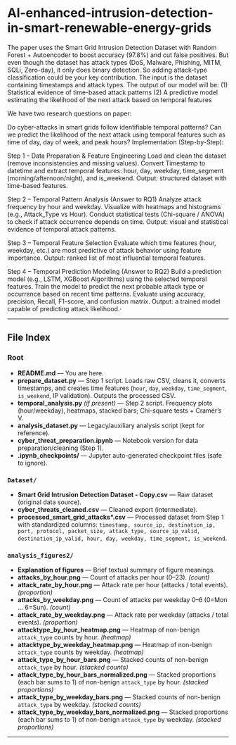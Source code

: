 # AI-enhanced-intrusion-detection-in-smart-renewable-energy-grids

The paper uses the Smart Grid Intrusion Detection Dataset with Random Forest + Autoencoder to boost accuracy (97.8%) and cut false positives. But even though the dataset has attack types (DoS, Malware, Phishing, MITM, SQLi, Zero-day), it only does binary detection. So adding attack-type classification could be your key contribution. The input is the dataset containing timestamps and attack types. The output of our model will be: (1) Statistical evidence of time-based attack patterns (2) A predictive model estimating the likelihood of the next attack based on temporal features

 We have two research questions on paper:

 Do cyber-attacks in smart grids follow identifiable temporal patterns?
 Can we predict the likelihood of the next attack using temporal features such as time of day, day of week, and peak hours?
Implementation (Step-by-Step):

Step 1 – Data Preparation & Feature Engineering Load and clean the dataset (remove inconsistencies and missing values). Convert Timestamp to datetime and extract temporal features: hour, day, weekday, time_segment (morning/afternoon/night), and is_weekend. Output: structured dataset with time-based features.

Step 2 – Temporal Pattern Analysis (Answer to RQ1) Analyze attack frequency by hour and weekday. Visualize with heatmaps and histograms (e.g., Attack_Type vs Hour). Conduct statistical tests (Chi-square / ANOVA) to check if attack occurrence depends on time. Output: visual and statistical evidence of temporal attack patterns.

Step 3 – Temporal Feature Selection Evaluate which time features (hour, weekday, etc.) are most predictive of attack behavior using feature importance. Output: ranked list of most influential temporal features.

Step 4 – Temporal Prediction Modeling (Answer to RQ2) Build a prediction model (e.g., LSTM, XGBoost Algorithms) using the selected temporal features. Train the model to predict the next probable attack type or occurrence based on recent time patterns. Evaluate using accuracy, precision, Recall, F1-score, and confusion matrix. Output: a trained model capable of predicting attack likelihood.·

---

## File Index

### Root
- **README.md** — You are here.
- **prepare_dataset.py** — Step 1 script. Loads raw CSV, cleans it, converts timestamps, and creates time features (`hour`, `day`, `weekday`, `time_segment`, `is_weekend`, IP validation). Outputs the processed CSV.
- **temporal_analysis.py** *(if present)* — Step 2 script. Frequency plots (hour/weekday), heatmaps, stacked bars; Chi-square tests + Cramér’s V.
- **analysis_dataset.py** — Legacy/auxiliary analysis script (kept for reference).
- **cyber_threat_preparation.ipynb** — Notebook version for data preparation/cleaning (Step 1).
- **.ipynb_checkpoints/** — Jupyter auto-generated checkpoint files (safe to ignore).

### `Dataset/`
- **Smart Grid Intrusion Detection Dataset - Copy.csv** — Raw dataset (original data source).
- **cyber_threats_cleaned.csv** — Cleaned export (intermediate).
- **processed_smart_grid_attacks\*.csv** — Processed dataset from Step 1 with standardized columns:
  `timestamp, source_ip, destination_ip, port, protocol, packet_size, attack_type, source_ip_valid, destination_ip_valid, hour, day, weekday, time_segment, is_weekend`.

### `analysis_figures2/`
- **Explanation of figures** — Brief textual summary of figure meanings.
- **attacks_by_hour.png** — Count of attacks per hour (0–23). *(count)*
- **attack_rate_by_hour.png** — Attack rate per hour (attacks / total events). *(proportion)*
- **attacks_by_weekday.png** — Count of attacks per weekday 0–6 (0=Mon … 6=Sun). *(count)*
- **attack_rate_by_weekday.png** — Attack rate per weekday (attacks / total events). *(proportion)*
- **attacktype_by_hour_heatmap.png** — Heatmap of non-benign `attack_type` counts by hour. *(heatmap)*
- **attacktype_by_weekday_heatmap.png** — Heatmap of non-benign `attack_type` counts by weekday. *(heatmap)*
- **attack_type_by_hour_bars.png** — Stacked counts of non-benign `attack_type` by hour. *(stacked counts)*
- **attack_type_by_hour_bars_normalized.png** — Stacked proportions (each bar sums to 1) of non-benign `attack_type` by hour. *(stacked proportions)*
- **attack_type_by_weekday_bars.png** — Stacked counts of non-benign `attack_type` by weekday. *(stacked counts)*
- **attack_type_by_weekday_bars_normalized.png** — Stacked proportions (each bar sums to 1) of non-benign `attack_type` by weekday. *(stacked proportions)*

---
